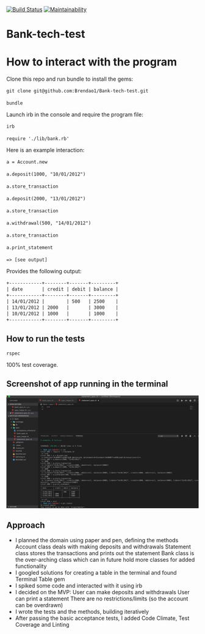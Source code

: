 [![Build Status](https://travis-ci.org/Brendao1/Bank-tech-test.svg?branch=master)](https://travis-ci.org/Brendao1/Bank-tech-test) [![Maintainability](https://api.codeclimate.com/v1/badges/df305c5958b4d53bfcbc/maintainability)](https://codeclimate.com/github/Brendao1/Bank-tech-test/maintainability)


# Bank-tech-test

# How to interact with the program

Clone this repo and run bundle to install the gems: 

```
git clone git@github.com:Brendao1/Bank-tech-test.git

bundle
```
Launch irb in the console and require the program file:
```
irb

require './lib/bank.rb'
```
Here is an example interaction:

```
a = Account.new

a.deposit(1000, "10/01/2012")

a.store_transaction

a.deposit(2000, "13/01/2012")

a.store_transaction

a.withdrawal(500, "14/01/2012")

a.store_transaction

a.print_statement

=> [see output]
```
Provides the following output:
```
+------------+--------+-------+---------+
| date       | credit | debit | balance |
+------------+--------+-------+---------+
| 14/01/2012 |        | 500   | 2500    |
| 13/01/2012 | 2000   |       | 3000    |
| 10/01/2012 | 1000   |       | 1000    |
+------------+--------+-------+---------+
```
## How to run the tests
``` 
rspec
```
100% test coverage.

## Screenshot of app running in the terminal

![](images/Bank_tech_test_app.png)

## Approach

- I planned the domain using paper and pen, defining the methods
    Account class deals with making deposits and withdrawals
    Statement class stores the transactions and prints out the statement
    Bank class is the over-arching class which can in future hold more classes for added functionality
- I googled solutions for creating a table in the terminal and found Terminal Table gem
- I spiked some code and interacted with it using irb
- I decided on the MVP: 
    User can make deposits and withdrawals
    User can print a statement
    There are no restrictions/limits (so the account can be overdrawn)
- I wrote the tests and the methods, building iteratively
- After passing the basic acceptance tests, I added Code Climate, Test Coverage and Linting
